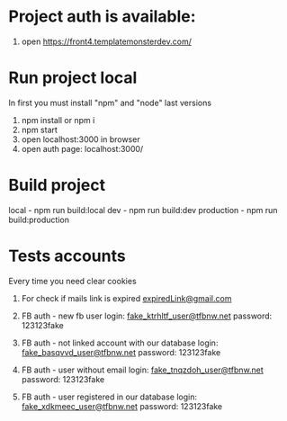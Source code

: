 # Project auth is available:
1. open https://front4.templatemonsterdev.com/

# Run project local
In first you must install "npm" and "node" last versions
1. npm install or npm i
2. npm start
3. open localhost:3000 in browser
4. open auth page: localhost:3000/

# Build project
local - npm run build:local
dev - npm run build:dev
production - npm run build:production


# Tests accounts
Every time you need clear cookies

1. For check if mails link is expired
     expiredLink@gmail.com

2. FB auth - new fb user
    login: fake_ktrhltf_user@tfbnw.net
    password: 123123fake

3. FB auth - not linked account with our database
     login: fake_basqvvd_user@tfbnw.net
     password: 123123fake
     
4. FB auth - user without email
     login: fake_tnqzdoh_user@tfbnw.net
     password: 123123fake
 
5. FB auth - user registered in our database
     login: fake_xdkmeec_user@tfbnw.net
     password: 123123fake